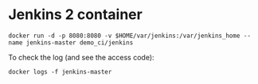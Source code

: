 # Jenkins 2 container

    docker run -d -p 8080:8080 -v $HOME/var/jenkins:/var/jenkins_home --name jenkins-master demo_ci/jenkins

To check the log (and see the access code):

    docker logs -f jenkins-master
